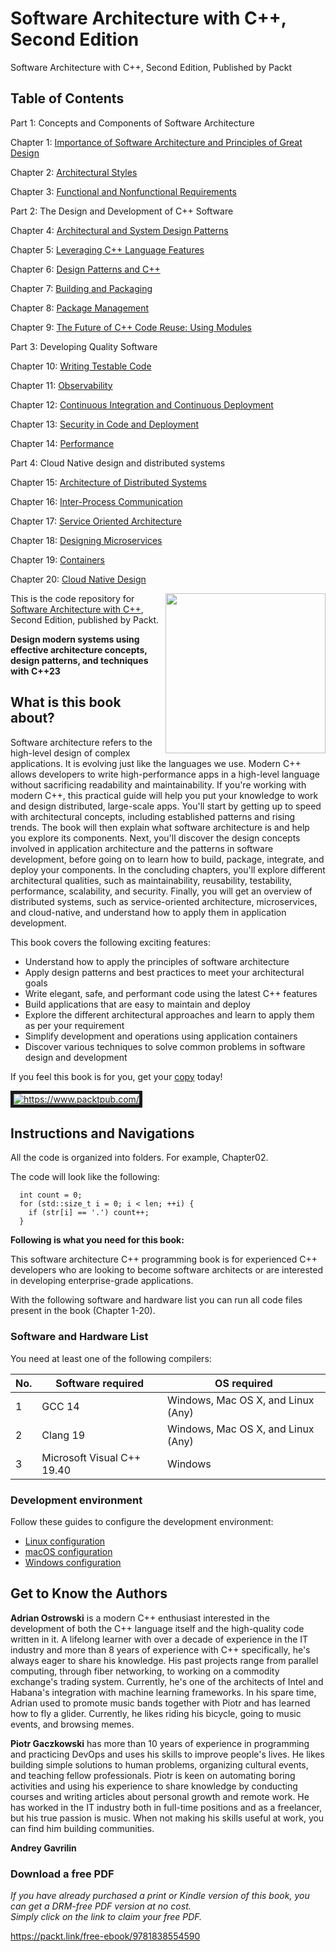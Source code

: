 # Software Architecture with C++, Second Edition

Software Architecture with C++, Second Edition, Published by Packt

## Table of Contents

Part 1: Concepts and Components of Software Architecture

Chapter 1: [Importance of Software Architecture and Principles of Great Design](Chapter01)

Chapter 2: [Architectural Styles](Chapter02)

Chapter 3: [Functional and Nonfunctional Requirements](Chapter03)

Part 2: The Design and Development of C++ Software

Chapter 4: [Architectural and System Design Patterns](Chapter04)

Chapter 5: [Leveraging C++ Language Features](Chapter05)

Chapter 6: [Design Patterns and C++](Chapter06)

Chapter 7: [Building and Packaging](Chapter07)

Chapter 8: [Package Management](Chapter08)

Chapter 9: [The Future of C++ Code Reuse: Using Modules](Chapter09)

Part 3: Developing Quality Software

Chapter 10: [Writing Testable Code](Chapter10)

Chapter 11: [Observability](Chapter11)

Chapter 12: [Continuous Integration and Continuous Deployment](Chapter12)

Chapter 13: [Security in Code and Deployment](Chapter13)

Chapter 14: [Performance](Chapter14)

Part 4: Cloud Native design and distributed systems

Chapter 15: [Architecture of Distributed Systems](Chapter15)

Chapter 16: [Inter-Process Communication](Chapter16)

Chapter 17: [Service Oriented Architecture](Chapter17)

Chapter 18: [Designing Microservices](Chapter18)

Chapter 19: [Containers](Chapter19)

Chapter 20: [Cloud Native Design](Chapter20)

<a href="https://www.packtpub.com/product/software-architecture-with-c/9781838554590"><img src="https://content.packt.com/_/image/original/B13870/cover_image.jpg" alt="" height="256px" align="right"></a>

This is the code repository for [Software Architecture with C++](https://www.packtpub.com/product/software-architecture-with-c/9781838554590), Second Edition, published by Packt.

**Design modern systems using effective architecture concepts, design patterns, and techniques with C++23**

## What is this book about?

Software architecture refers to the high-level design of complex applications. It is evolving just like the languages we use. Modern C++ allows developers to write high-performance apps in a high-level language without sacrificing readability and maintainability. If you're working with modern C++, this practical guide will help you put your knowledge to work and design distributed, large-scale apps. You'll start by getting up to speed with architectural concepts, including established patterns and rising trends. The book will then explain what software architecture is and help you explore its components. Next, you'll discover the design concepts involved in application architecture and the patterns in software development, before going on to learn how to build, package, integrate, and deploy your components. In the concluding chapters, you'll explore different architectural qualities, such as maintainability, reusability, testability, performance, scalability, and security. Finally, you will get an overview of distributed systems, such as service-oriented architecture, microservices, and cloud-native, and understand how to apply them in application development.

This book covers the following exciting features:

- Understand how to apply the principles of software architecture
- Apply design patterns and best practices to meet your architectural goals
- Write elegant, safe, and performant code using the latest C++ features
- Build applications that are easy to maintain and deploy
- Explore the different architectural approaches and learn to apply them as per your requirement
- Simplify development and operations using application containers
- Discover various techniques to solve common problems in software design and development

If you feel this book is for you, get your [copy](https://www.amazon.com/dp/1838554599) today!

<a href="https://www.packtpub.com/"><img src="https://avatars.githubusercontent.com/u/10974906?s=200&v=4" alt="https://www.packtpub.com/" border="5"/></a>

## Instructions and Navigations

All the code is organized into folders. For example, Chapter02.

The code will look like the following:

```
  int count = 0;
  for (std::size_t i = 0; i < len; ++i) {
    if (str[i] == '.') count++;
  }
```

**Following is what you need for this book:**

This software architecture C++ programming book is for experienced C++ developers who are looking to become software architects or are interested in developing enterprise-grade applications.

With the following software and hardware list you can run all code files present in the book (Chapter 1-20).

### Software and Hardware List

You need at least one of the following compilers:

| No. | Software required          | OS required                        |
| --- | -------------------------- | ---------------------------------- |
| 1   | GCC 14                     | Windows, Mac OS X, and Linux (Any) |
| 2   | Clang 19                   | Windows, Mac OS X, and Linux (Any) |
| 3   | Microsoft Visual C++ 19.40 | Windows                            |

### Development environment

Follow these guides to configure the development environment:

- [Linux configuration](./docs/devenv_linux)
- [macOS configuration](./docs/devenv_macos)
- [Windows configuration](./docs/devenv_windows)

## Get to Know the Authors

**Adrian Ostrowski**
is a modern C++ enthusiast interested in the development of both the C++ language itself and the high-quality code written in it. A lifelong learner with over a decade of experience in the IT industry and more than 8 years of experience with C++ specifically, he's always eager to share his knowledge. His past projects range from parallel computing, through fiber networking, to working on a commodity exchange's trading system. Currently, he's one of the architects of Intel and Habana's integration with machine learning frameworks.
In his spare time, Adrian used to promote music bands together with Piotr and has learned how to fly a glider. Currently, he likes riding his bicycle, going to music events, and browsing memes.

**Piotr Gaczkowski**
has more than 10 years of experience in programming and practicing DevOps and uses his skills to improve people's lives. He likes building simple solutions to human problems, organizing cultural events, and teaching fellow professionals. Piotr is keen on automating boring activities and using his experience to share knowledge by conducting courses and writing articles about personal growth and remote work.
He has worked in the IT industry both in full-time positions and as a freelancer, but his true passion is music. When not making his skills useful at work, you can find him building communities.

**Andrey Gavrilin**

### Download a free PDF

<i>If you have already purchased a print or Kindle version of this book, you can get a DRM-free PDF version at no cost.<br>Simply click on the link to claim your free PDF.</i>

<p> <a href="https://packt.link/free-ebook/9781838554590">https://packt.link/free-ebook/9781838554590 </a> </p>

